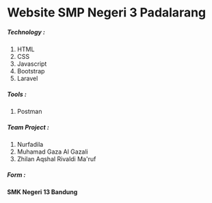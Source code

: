 # Website SMP Negeri 3 Padalarang

##### Technology :
1. HTML
2. CSS
3. Javascript
4. Bootstrap
5. Laravel

##### Tools :
1. Postman

##### Team Project :
1. Nurfadila
2. Muhamad Gaza Al Gazali
3. Zhilan Aqshal Rivaldi Ma'ruf

##### Form :
#### SMK Negeri 13 Bandung
